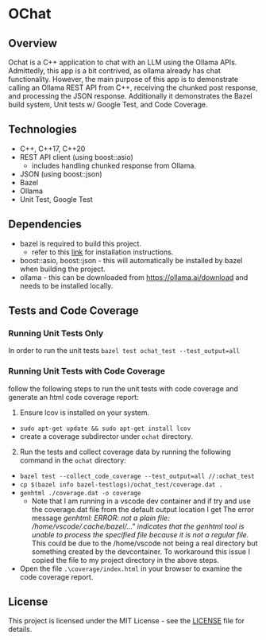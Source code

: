# OChat

## Overview

Ochat is a C++ application to chat with an LLM using the Ollama APIs. Admittedly, this app is a bit contrived, as ollama already has chat functionality. However, the main purpose of this app is to demonstrate calling an Ollama REST API from C++, receiving the chunked post response, and processing the JSON response. Additionally it demonstrates the Bazel build system, Unit tests w/ Google Test, and Code Coverage.

## Technologies

- C++, C++17, C++20
- REST API client (using boost::asio)
  - includes handling chunked response from Ollama.
- JSON (using boost::json)
- Bazel
- Ollama
- Unit Test, Google Test

## Dependencies

- bazel is required to build this project.
  - refer to this [link](https://github.com/asifgosla/gtest-example?tab=readme-ov-file#install-bazel) for installation instructions.
- boost::asio, boost::json - this will automatically be installed by bazel when building the project.
- ollama - this can be downloaded from https://ollama.ai/download and needs to be installed locally.

## Tests and Code Coverage

### Running Unit Tests Only

In order to run the unit tests `bazel test ochat_test --test_output=all`

### Running Unit Tests with Code Coverage

follow the following steps to run the unit tests with code coverage and generate an html code coverage report:

1. Ensure lcov is installed on your system.

- `sudo apt-get update && sudo apt-get install lcov`
- create a coverage subdirector under `ochat` directory.

2. Run the tests and collect coverage data by running the following command in the `ochat` directory:

- `bazel test --collect_code_coverage --test_output=all //:ochat_test`
- `cp $(bazel info bazel-testlogs)/ochat_test/coverage.dat .`
- `genhtml ./coverage.dat -o coverage`
  - Note that I am running in a vscode dev container and if try and use the coverage.dat file from the default output location I get The error message _genhtml: ERROR: not a plain file: /home/vscode/.cache/bazel/..." indicates that the genhtml tool is unable to process the specified file because it is not a regular file._ This could be due to the /home/vscode not being a real directory but something created by the devcontainer. To workaround this issue I copied the file to my project directory in the above steps.
- Open the file `.\coverage/index.html` in your browser to examine the code coverage report.

## License

This project is licensed under the MIT License - see the [LICENSE](LICENSE) file for details.
